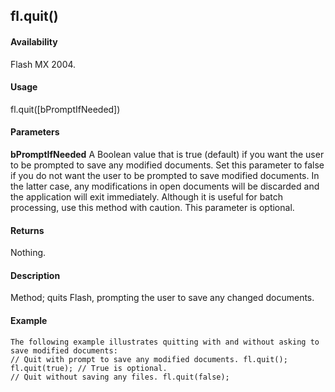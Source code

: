 ## fl.quit()

#### Availability

Flash MX 2004.

#### Usage

fl.quit(\[bPromptIfNeeded\])

#### Parameters

**bPromptIfNeeded** A Boolean value that is true (default) if you want the user to be prompted to save any modified documents. Set this parameter to false if you do not want the user to be prompted to save modified documents. In
the latter case, any modifications in open documents will be discarded and the application will exit immediately. Although it is useful for batch processing, use this method with caution. This parameter is optional.

#### Returns

Nothing.

#### Description

Method; quits Flash, prompting the user to save any changed documents.

#### Example

```
The following example illustrates quitting with and without asking to save modified documents:
// Quit with prompt to save any modified documents. fl.quit();
fl.quit(true); // True is optional.
// Quit without saving any files. fl.quit(false);

```